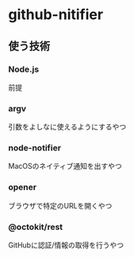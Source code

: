 # github-nitifier

## 使う技術

### Node.js

前提

### argv

引数をよしなに使えるようにするやつ

### node-notifier

MacOSのネイティブ通知を出すやつ

### opener

ブラウザで特定のURLを開くやつ

### @octokit/rest

GitHubに認証/情報の取得を行うやつ
